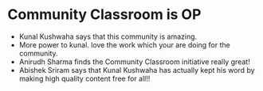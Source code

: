 # Community Classroom is OP

- Kunal Kushwaha says that this community is amazing.
- More power to kunal. love the work which your are doing for the community.
- Anirudh Sharma finds the Community Classroom initiative really great!
- Abishek Sriram says that Kunal Kushwaha has actually kept his word by making high quality content free for all!!
